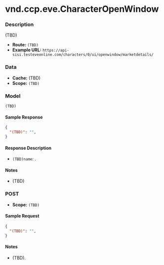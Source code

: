 # vnd.ccp.eve.CharacterOpenWindow 

### Description
(TBD)


- **Route:** `(TBD)`
- **Example URL:** `https://api-sisi.testeveonline.com/characters/0/ui/openwindow/marketdetails/`

### Data

- **Cache:** (TBD)
- **Scope:** `(TBD)`

### Model
```
(TBD)
```

#### Sample Response

```json
{
  "(TBD)": "",
}
```

#### Response Description

- `(TBD)name`: .

#### Notes

- (TBD)

### POST

- **Scope:** `(TBD)`

#### Sample Request

```json
{
  "(TBD)": "",
}
```

#### Notes

- (TBD).


